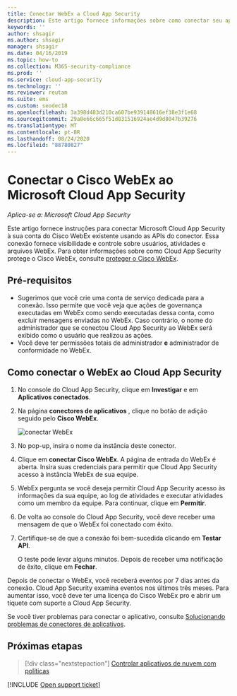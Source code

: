 ```yaml
---
title: Conectar WebEx a Cloud App Security
description: Este artigo fornece informações sobre como conectar seu aplicativo WebEx para Cloud App Security usando o conector de API para visibilidade e controle sobre o uso.
keywords: ''
author: shsagir
ms.author: shsagir
manager: shsagir
ms.date: 04/16/2019
ms.topic: how-to
ms.collection: M365-security-compliance
ms.prod: ''
ms.service: cloud-app-security
ms.technology: ''
ms.reviewer: reutam
ms.suite: ems
ms.custom: seodec18
ms.openlocfilehash: 3a398d483d210ca607be939148616ef38e3f1e68
ms.sourcegitcommit: 29a8e66c665f51d831516924ae4d9d8047b39276
ms.translationtype: MT
ms.contentlocale: pt-BR
ms.lasthandoff: 08/24/2020
ms.locfileid: "88780827"
---
```

# <a name="connect-cisco-webex-to-microsoft-cloud-app-security"></a>Conectar o Cisco WebEx ao Microsoft Cloud App Security

*Aplica-se a: Microsoft Cloud App Security*

Este artigo fornece instruções para conectar Microsoft Cloud App Security à sua conta do Cisco WebEx existente usando as APIs do conector. Essa conexão fornece visibilidade e controle sobre usuários, atividades e arquivos WebEx. Para obter informações sobre como Cloud App Security protege o Cisco WebEx, consulte [proteger o Cisco WebEx](protect-webex.md).

## <a name="prerequisites"></a>Pré-requisitos

- Sugerimos que você crie uma conta de serviço dedicada para a conexão. Isso permite que você veja que ações de governança executadas em WebEx como sendo executadas dessa conta, como excluir mensagens enviadas no WebEx. Caso contrário, o nome do administrador que se conectou Cloud App Security ao WebEx será exibido como o usuário que realizou as ações.
- Você deve ter permissões totais de administrador **e** administrador de conformidade no WebEx.

## <a name="how-to-connect-webex-to-cloud-app-security"></a>Como conectar o WebEx ao Cloud App Security

1. No console do Cloud App Security, clique em **Investigar** e em **Aplicativos conectados**.

1. Na página **conectores de aplicativos** , clique no botão de adição seguido pelo **Cisco WebEx**.

    ![conectar WebEx](media/cisco-webex.png "conectar WebEx")

1. No pop-up, insira o nome da instância deste conector.

1. Clique em **conectar Cisco WebEx**. A página de entrada do WebEx é aberta. Insira suas credenciais para permitir que Cloud App Security acesso à instância WebEx de sua equipe.

1. WebEx pergunta se você deseja permitir Cloud App Security acesso às informações da sua equipe, ao log de atividades e executar atividades como um membro da equipe. Para continuar, clique em **Permitir**.

1. De volta ao console do Cloud App Security, você deve receber uma mensagem de que o WebEx foi conectado com êxito.

1. Certifique-se de que a conexão foi bem-sucedida clicando em **Testar API**.

    O teste pode levar alguns minutos. Depois de receber uma notificação de êxito, clique em **Fechar**.

Depois de conectar o WebEx, você receberá eventos por 7 dias antes da conexão. Cloud App Security examina eventos nos últimos três meses. Para aumentar isso, você deve ter uma licença do Cisco WebEx pro e abrir um tíquete com suporte a Cloud App Security.

Se você tiver problemas para conectar o aplicativo, consulte [Solucionando problemas de conectores de aplicativos](troubleshooting-api-connectors-using-error-messages.md).

## <a name="next-steps"></a>Próximas etapas

> [!div class="nextstepaction"]
> [Controlar aplicativos de nuvem com políticas](control-cloud-apps-with-policies.md)

[!INCLUDE [Open support ticket](includes/support.md)]

